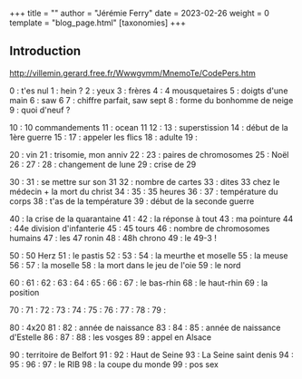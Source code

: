 +++
title = ""
author = "Jérémie Ferry"
date = 2023-02-26
weight = 0
template = "blog_page.html"
[taxonomies]
+++

## Introduction

http://villemin.gerard.free.fr/Wwwgvmm/MnemoTe/CodePers.htm

0 : t'es nul
1 : hein ?
2 : yeux
3 : frères
4 : 4 mousquetaires
5 : doigts d'une main
6 : saw 6
7 : chiffre parfait, saw sept
8 : forme du bonhomme de neige
9 : quoi d'neuf ?

10 : 10 commandements
11 : ocean 11
12 : 
13 : superstission
14 : début de la 1ère guerre
15 : 
17 : appeler les flics
18 : adulte
19 : 

20 : vin
21 : trisomie, mon anniv
22 : 
23 : paires de chromosomes
25 : Noël
26 : 
27 : 
28 : changement de lune
29 : crise de 29

30 :
31 : se mettre sur son 31
32 : nombre de cartes
33 : dites 33 chez le médecin + la mort du christ
34 :
35 : 35 heures
36 : 
37 : température du corps
38 : t'as de la température
39 : début de la seconde guerre

40 : la crise de la quarantaine
41 : 
42 : la réponse à tout
43 : ma pointure
44 : 44e division d'infanterie
45 : 45 tours
46 : nombre de chromosomes humains
47 : les 47 ronin
48 : 48h chrono
49 : le 49-3 !

50 : 50 Herz
51 : le pastis
52 : 
53 : 
54 : la meurthe et moselle
55 : la meuse
56 : 
57 : la moselle
58 : la mort dans le jeu de l'oie
59 : le nord

60 : 
61 : 
62 : 
63 : 
64 : 
65 : 
66 : 
67 : le bas-rhin
68 : le haut-rhin
69 : la position

70 : 
71 : 
72 : 
73 : 
74 : 
75 : 
76 : 
77 : 
78 : 
79 : 

80 : 4x20
81 : 
82 : année de naissance
83 : 
84 : 
85 : année de naissance d'Estelle
86 : 
87 : 
88 : les vosges
89 : appel en Alsace

90 : territoire de Belfort
91 : 
92 : Haut de Seine
93 : La Seine saint denis
94 : 
95 : 
96 : 
97 : le RIB
98 : la coupe du monde
99 : pos sex
